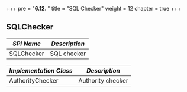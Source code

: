 +++
pre = "<b>6.12. </b>"
title = "SQL Checker"
weight = 12
chapter = true
+++

## SQLChecker

| *SPI Name*             | *Description*     |
| ---------------------- | ----------------- |
| SQLChecker             | SQL checker       |

| *Implementation Class* | *Description*     |
| ---------------------- | ----------------- |
| AuthorityChecker       | Authority checker |
